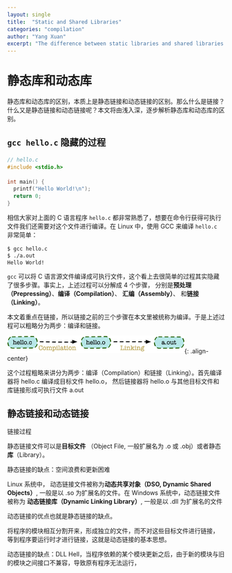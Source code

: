 ```yaml
---
layout: single
title:  "Static and Shared Libraries"
categories: "compilation"
author: "Yang Xuan"
excerpt: "The difference between static libraries and shared libraries."
---
```


# 静态库和动态库

静态库和动态库的区别，本质上是静态链接和动态链接的区别。那么什么是链接？什么又是静态链接和动态链接呢？本文将由浅入深，逐步解析静态库和动态库的区别。

## `gcc hello.c` 隐藏的过程

```c
// hello.c
#include <stdio.h>

int main() {
  printf("Hello World!\n");
  return 0;
}
```

相信大家对上面的 C 语言程序 `hello.c` 都非常熟悉了，想要在命令行获得可执行文件我们还需要对这个文件进行编译。在 Linux 中，使用 GCC 来编译 `hello.c` 非常简单：

```shell
$ gcc hello.c
$ ./a.out
Hello World!
```

`gcc` 可以将 C 语言源文件编译成可执行文件，这个看上去很简单的过程其实隐藏了很多步骤。事实上，上述过程可以分解成 4 个步骤， 分别是**预处理（Prepressing）**、**编译（Compilation）**、 **汇编（Assembly）**、 和**链接（Linking）**。 

本文着重点在链接，所以链接之前的三个步骤在本文里被统称为编译。于是上述过程可以粗略分为两步：编译和链接。

<img src="../assets/images/compile.png" style="zoom:50%;" />{: .align-center}

这个过程粗略来讲分为两步：编译（Compilation）和链接（Linking）。首先编译器将 hello.c 编译成目标文件 hello.o， 然后链接器将 hello.o 与其他目标文件和库链接形成可执行文件 a.out

## 静态链接和动态链接

链接过程

静态链接文件可以是**目标文件** （Object File, 一般扩展名为 .o 或 .obj）或者静态**库**（Library）。

静态链接的缺点：空间浪费和更新困难

Linux 系统中， 动态链接文件被称为**动态共享对象（DSO, Dynamic Shared Objects）**, 一般是以 .so 为扩展名的文件。在 Windows 系统中，动态链接文件被称为 **动态链接库（Dynamic Linking Library）**, 一般是以 .dll 为扩展名的文件

动态链接的优点也就是静态链接的缺点。

将程序的模块相互分割开来，形成独立的文件，而不对这些目标文件进行链接， 等到程序要运行时才进行链接，这就是动态链接的基本思想。

动态链接的缺点：DLL Hell，当程序依赖的某个模块更新之后，由于新的模块与旧的模块之间接口不兼容，导致原有程序无法运行，

